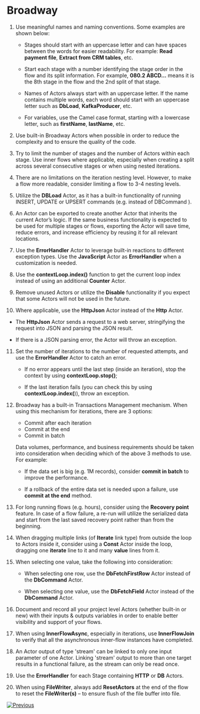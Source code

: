 # Broadway 

1. Use meaningful names and naming conventions. Some examples are shown below: 

    * Stages should start with an uppercase letter and can have spaces between the words for easier readability.  For example:  **Read payment file**, **Extract from CRM tables**, etc. 

    * Start each stage with a number identifying the stage order in the flow and its split information. For example, 
      **080.2 ABCD…** means it is the 8th stage in the flow and the 2nd split of that stage.

    * Names of Actors always start with an uppercase letter. If the name contains multiple words, each word should start with an uppercase letter such as **DbLoad**, **KafkaProducer**, etc.

    * For variables, use the Camel case format, starting with a lowercase letter, such as **firstName**, **lastName**, etc.  

2. Use built-in Broadway Actors when possible in order to reduce the complexity and to ensure the quality of the code.

3. Try to limit the number of stages and the number of Actors within each stage. Use inner flows where applicable, especially when creating a split across several consecutive stages or when using nested iterations.

4. There are no limitations on the iteration nesting level. However, to make a flow more readable, consider limiting a flow to 3-4 nesting levels.

5. Utilize the **DBLoad** Actor, as it has a built-in functionality of running INSERT, UPDATE or UPSERT commands (e.g. instead of DBCommand ).

6. An Actor can be exported to create another Actor that inherits the current Actor’s logic. If the same business functionality is expected to be used for multiple stages or flows, exporting the Actor will save time, reduce errors, and increase efficiency by reusing it for all relevant locations.

7. Use the  **ErrorHandler** Actor to leverage built-in reactions to different exception types. Use the **JavaScript** Actor as **ErrorHandler** when a customization is needed.

8. Use the **contextLoop.index()** function to get the current loop index instead of using an additional **Counter** Actor.

9. Remove unused Actors or utilize the **Disable** functionality if you expect that some Actors will not be used in the future.

10. Where applicable, use the **HttpJson** Actor instead of the **Http** Actor.

   * The **HttpJson** Actor sends a request to a web server, stringifying the request into JSON and parsing the JSON result.

   * If there is a JSON parsing error, the Actor will throw an exception. 

11. Set the number of iterations to the number of requested attempts, and use the **ErrorHandler** Actor to catch an error. 

    * If no error appears until the last step (inside an iteration), stop the context by using **contextLoop.stop()**;

    * If the last iteration fails (you can check this by using **contextLoop.index(**)), throw an exception.

12. Broadway has a built-in Transactions Management mechanism. When using this mechanism for iterations, there are 3 options:

    * Commit after each iteration 
    * Commit at the end
    * Commit in batch

    Data volumes, performance, and business requirements should be taken into consideration when deciding which of the above 3 methods to use. For example:

     - If the data set is big (e.g. 1M records), consider **commit in batch** to improve the performance.  

     - If a rollback of the entire data set is needed upon a failure, use **commit at the end** method.

13. For long running flows (e.g. hours), consider using the **Recovery point** feature. In case of a flow failure, a re-run will utilize the serialized data and start from the last saved recovery point rather than from the beginning.

14. When dragging multiple links (of **Iterate** link type) from outside the loop to Actors inside it, consider using a **Const** Actor inside the loop, dragging one **iterate** line to it and many **value** lines from it.

15. When selecting one value, take the following into consideration: 

    * When selecting one row, use the **DbFetchFirstRow** Actor instead of the **DbCommand** Actor. 

    * When selecting one value, use the **DbFetchField** Actor instead of the **DbCommand** Actor.

16. Document and record all your project level Actors (whether built-in or new) with their inputs & outputs variables in order to enable better visibility and support of your flows.

17. When using **InnerFlowAsync**, especially in iterations, use **InnerFlowJoin** to verify that all the asynchronous inner-flow instances have completed.

18. An Actor output of type 'stream' can be linked to only one input parameter of one Actor. Linking 'stream' output to more than one target results in a functional failure, as the stream can only be read once.

19. Use the **ErrorHandler** for each Stage containing **HTTP** or **DB** Actors.

20. When using **FileWriter**, always add **ResetActors** at the end of the flow to reset the **FileWriter(s)** – to ensure flush of the file buffer into file.

[![Previous](/articles/images/Previous.png)](/articles/COE/Fabric_Implementation_Best_Practices/best_practice_security.md) 
